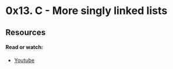 # 0x13. C - More singly linked lists </br>
## Resources </br>
#### Read or watch: </br>
* [Youtube](https://www.youtube.com/results?search_query=linked+lists)
